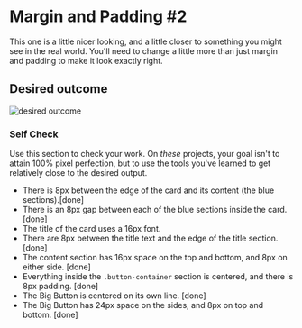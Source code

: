 # Margin and Padding #2

This one is a little nicer looking, and a little closer to something you might see in the real world. You'll need to change a little more than just margin and padding to make it look exactly right.

## Desired outcome
![desired outcome](./desired-outcome.png)

### Self Check
Use this section to check your work. On _these_ projects, your goal isn't to attain 100% pixel perfection, but to use the tools you've learned to get relatively close to the desired output.

- There is 8px between the edge of the card and its content (the blue sections).[done]
- There is an 8px gap between each of the blue sections inside the card. [done]
- The title of the card uses a 16px font.
- There are 8px between the title text and the edge of the title section. [done]
- The content section has 16px space on the top and bottom, and 8px on either side. [done]
- Everything inside the `.button-container` section is centered, and there is 8px padding. [done]
- The Big Button is centered on its own line. [done]
- The Big Button has 24px space on the sides, and 8px on top and bottom. [done]
